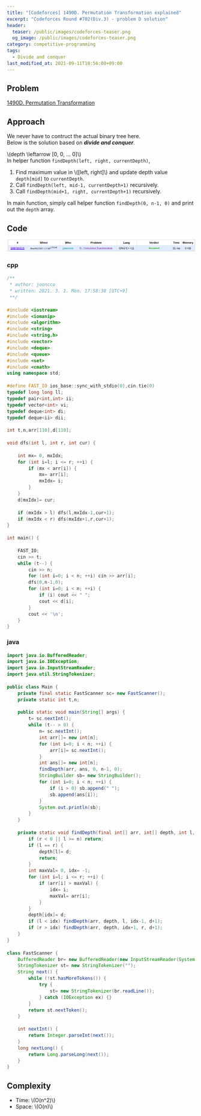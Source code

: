 ```yaml
---
title: "[Codeforces] 1490D. Permutation Transformation explained"
excerpt: "Codeforces Round #702(Div.3) - problem D solution"
header:
  teaser: /public/images/codeforces-teaser.png
  og_image: /public/images/codeforces-teaser.png
category: competitive-programming
tags:
  - Divide and conquer
last_modified_at: 2021-09-11T18:56:00+09:00
---
```


## Problem

[1490D. Permutation Transformation](http://codeforces.com/contest/1490/problem/D)

## Approach

We never have to contruct the actual binary tree here.  
Below is the solution based on _**divide and conquer**_.

\\(depth \leftarrow [0, 0, … 0]\\)  
In helper function `findDepth(left, right, currentDepth)`,

1. Find maximum value in \\([left, right]\\) and update depth value `depth[mid]` to `currentDepth`.
2. Call `findDepth(left, mid-1, currentDepth+1)` recursively.
3. Call `findDepth(mid+1, right, currentDepth+1)` recursively.

In main function, simply call helper function `findDepth(0, n-1, 0)` and print out the `depth` array.

## Code

<img src="/public/images/codeforces-1490D-result.png"/>

### cpp

```cpp
/**
 * author: jooncco
 * written: 2021. 3. 1. Mon. 17:58:38 [UTC+9]
 **/

#include <iostream>
#include <iomanip>
#include <algorithm>
#include <string>
#include <string.h>
#include <vector>
#include <deque>
#include <queue>
#include <set>
#include <cmath>
using namespace std;

#define FAST_IO ios_base::sync_with_stdio(0),cin.tie(0)
typedef long long ll;
typedef pair<int,int> ii;
typedef vector<int> vi;
typedef deque<int> di;
typedef deque<ii> dii;

int t,n,arr[110],d[110];

void dfs(int l, int r, int cur) {

    int mx= 0, mxIdx;
    for (int i=l; i <= r; ++i) {
        if (mx < arr[i]) {
            mx= arr[i];
            mxIdx= i;
        }
    }
    d[mxIdx]= cur;

    if (mxIdx > l) dfs(l,mxIdx-1,cur+1);
    if (mxIdx < r) dfs(mxIdx+1,r,cur+1);
}

int main() {

    FAST_IO;
    cin >> t;
    while (t--) {
        cin >> n;
        for (int i=0; i < n; ++i) cin >> arr[i];
        dfs(0,n-1,0);
        for (int i=0; i < n; ++i) {
            if (i) cout << " ";
            cout << d[i];
        }
        cout << '\n';
    }
}

```

### java

```java
import java.io.BufferedReader;
import java.io.IOException;
import java.io.InputStreamReader;
import java.util.StringTokenizer;

public class Main {
    private final static FastScanner sc= new FastScanner();
    private static int t,n;

    public static void main(String[] args) {
        t= sc.nextInt();
        while (t-- > 0) {
            n= sc.nextInt();
            int arr[]= new int[n];
            for (int i=0; i < n; ++i) {
                arr[i]= sc.nextInt();
            }
            int ans[]= new int[n];
            findDepth(arr, ans, 0, n-1, 0);
            StringBuilder sb= new StringBuilder();
            for (int i=0; i < n; ++i) {
                if (i > 0) sb.append(" ");
                sb.append(ans[i]);
            }
            System.out.println(sb);
        }
    }

    private static void findDepth(final int[] arr, int[] depth, int l, int r, int d) {
        if (r < 0 || l >= n) return;
        if (l == r) {
            depth[l]= d;
            return;
        }
        int maxVal= 0, idx= -1;
        for (int i=l; i <= r; ++i) {
            if (arr[i] > maxVal) {
                idx= i;
                maxVal= arr[i];
            }
        }
        depth[idx]= d;
        if (l < idx) findDepth(arr, depth, l, idx-1, d+1);
        if (r > idx) findDepth(arr, depth, idx+1, r, d+1);
    }
}

class FastScanner {
    BufferedReader br= new BufferedReader(new InputStreamReader(System.in));
    StringTokenizer st= new StringTokenizer("");
    String next() {
        while (!st.hasMoreTokens()) {
            try {
                st= new StringTokenizer(br.readLine());
            } catch (IOException ex) {}
        }
        return st.nextToken();
    }

    int nextInt() {
        return Integer.parseInt(next());
    }
    long nextLong() {
        return Long.parseLong(next());
    }
}
```

## Complexity

- Time: \\(O(n^2)\\)
- Space: \\(O(n)\\)
